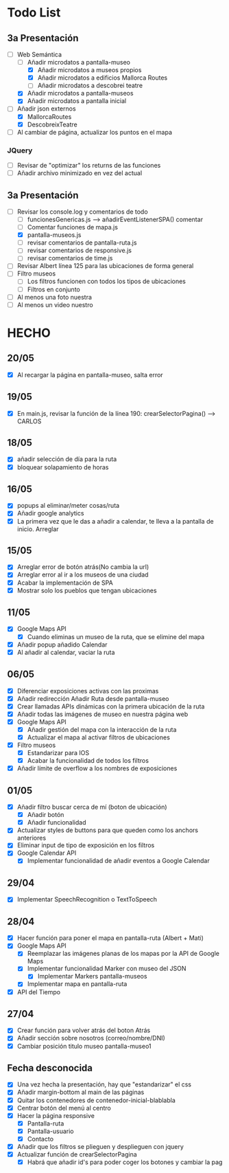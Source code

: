# Todo List

## 3a Presentación
- [ ] Web Semántica
    - [ ] Añadir microdatos a pantalla-museo
        - [x] Añadir microdatos a museos propios
        - [x] Añadir microdatos a edificios Mallorca Routes
        - [ ] Añadir microdatos a descobrei teatre
    - [x] Añadir microdatos a pantalla-museos
    - [x] Añadir microdatos a pantalla inicial
- [ ] Añadir json externos
    - [x] MallorcaRoutes
    - [x] DescobreixTeatre
- [ ] Al cambiar de página, actualizar los puntos en el mapa

### JQuery
- [ ] Revisar de "optimizar" los returns de las funciones
- [ ] Añadir archivo minimizado en vez del actual

## 3a Presentación
- [ ] Revisar los console.log y comentarios de todo
    - [ ] funcionesGenericas.js --> añadirEventListenerSPA() comentar
    - [ ] Comentar funciones de mapa.js
    - [x] pantalla-museos.js
    - [ ] revisar comentarios de pantalla-ruta.js
    - [ ] revisar comentarios de responsive.js
    - [ ] revisar comentarios de time.js
- [ ] Revisar Albert línea 125 para las ubicaciones de forma general
- [ ] Filtro museos
    - [ ] Los filtros funcionen con todos los tipos de ubicaciones
    - [ ] Filtros en conjunto
- [ ] Al menos una foto nuestra
- [ ] Al menos un video nuestro

# HECHO
## 20/05
- [x] Al recargar la página en pantalla-museo, salta error

## 19/05
- [x] En main.js, revisar la función de la línea 190: crearSelectorPagina() --> CARLOS

## 18/05
- [x] añadir selección de día para la ruta
- [x] bloquear solapamiento de horas

## 16/05
- [x] popups al eliminar/meter cosas/ruta
- [x] Añadir google analytics
- [x] La primera vez que le das a añadir a calendar, te lleva a la pantalla de inicio. Arreglar

## 15/05
- [x] Arreglar error de botón atrás(No cambia la url)
- [x] Arreglar error al ir a los museos de una ciudad
- [x] Acabar la implementación de SPA
- [x] Mostrar solo los pueblos que tengan ubicaciones

## 11/05
- [x] Google Maps API
    - [x] Cuando eliminas un museo de la ruta, que se elimine del mapa
- [x] Añadir popup añadido Calendar
- [x] Al añadir al calendar, vaciar la ruta

## 06/05
- [x] Diferenciar exposiciones activas con las proximas
- [x] Añadir redirección Añadir Ruta desde pantalla-museo
- [x] Crear llamadas APIs dinámicas con la primera ubicación de la ruta
- [x] Añadir todas las imágenes de museo en nuestra página web
- [x] Google Maps API
    - [x] Añadir gestión del mapa con la interacción de la ruta
    - [x] Actualizar el mapa al activar filtros de ubicaciones
- [x] Filtro museos
    - [x] Estandarizar para IOS
    - [x] Acabar la funcionalidad de todos los filtros
- [x] Añadir límite de overflow a los nombres de exposiciones

## 01/05
- [x] Añadir filtro buscar cerca de mí (boton de ubicación)
    - [x] Añadir botón
    - [x] Añadir funcionalidad
- [X] Actualizar styles de buttons para que queden como los anchors anteriores
- [X] Eliminar input de tipo de exposición en los filtros
- [x] Google Calendar API
    - [x] Implementar funcionalidad de añadir eventos a Google Calendar

## 29/04
- [x] Implementar SpeechRecognition o TextToSpeech

## 28/04
- [x] Hacer función para poner el mapa en pantalla-ruta (Albert + Mati)
- [x] Google Maps API
    - [x] Reemplazar las imágenes planas de los mapas por la API de Google Maps
    - [x] Implementar funcionalidad Marker con museo del JSON
        - [x] Implementar Markers pantalla-museos
    - [x] Implementar mapa en pantalla-ruta 
- [x] API del Tiempo 
## 27/04
- [x] Crear función para volver atrás del boton Atrás
- [x] Añadir sección sobre nosotros (correo/nombre/DNI) 
- [x] Cambiar posición titulo museo pantalla-museo1

## Fecha desconocida
- [x] Una vez hecha la presentación, hay que "estandarizar" el css
- [x] Añadir margin-bottom al main de las páginas
- [X] Quitar los contenedores de contenedor-inicial-blablabla
- [x] Centrar botón del menú al centro
- [x] Hacer la página responsive
    - [x] Pantalla-ruta
    - [x] Pantalla-usuario
    - [x] Contacto
- [X] Añadir que los filtros se plieguen y desplieguen con jquery
- [x] Actualizar función de crearSelectorPagina
    - [x] Habrá que añadir id's para poder coger los botones y cambiar la pag